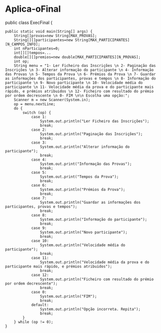 # Aplica-oFinal

public class ExecFinal {
    
    public static void main(String[] args) {
        String[]provas=new String[MAX_PROVAS];
        String[][]participantes=new String[MAX_PARTICIPANTES][N_CAMPOS_INFO];
        int nParticipantes=0;
        int[][]tempos=...
        double[][]premios=new double[MAX_PARTICIPANTES][N_PROVAS];
        int op;
        String menu = "1- Ler Ficheiro das Inscrições \n 2- Paginação das Inscrições \n 3- Alterar informação do participante \n 4- Informação das Provas \n 5- Tempos da Prova \n 6- Prémios da Prova \n 7- Guardar as informações dos participantes, provas e tempos \n 8- Informação do participante \n 9- Novo participante \n 10- Velocidade média do participante \n 11- Velocidade média da prova e do participante mais rápido, e prémios atribuidos \n 12- Ficheiro com resultado do prémio por ordem decrescente \n 0- FIM \n\n Escolha uma opção:";
        Scanner m = new Scanner(System.in);
        op = menu.nextLine;
        do {
            switch (op) {
                case 1:
                    System.out.println("Ler Ficheiro das Inscrições");
                    break;
                case 2:
                    System.out.println("Paginação das Inscrições");
                    break;
                case 3:
                    System.out.println("Alterar informação do participante");
                    break;
                case 4:
                    System.out.print("Informação das Provas");
                    break;
                case 5:
                    System.out.print("Tempos da Prova");
                    break;
                case 6:
                    System.out.println("Prémios da Prova");
                    break;
                case 7:
                    System.out.println("Guardar as informações dos participantes, provas e tempos");
                    break;
                case 8:
                    System.out.println("Informação do participante");
                    break;
                case 9:
                    System.out.println("Novo participante");
                    break;
                case 10:
                    System.out.println("Velocidade média do participante");
                    break;
                case 11:
                    System.out.println("Velocidade média da prova e do participante mais rápido, e prémios atribuidos");
                    break;
                case 12:
                    System.out.println("Ficheiro com resultado do prémio por ordem decrescente");
                    break;
                case 0:
                    System.out.println("FIM");
                    break;
                default:
                    System.out.println("Opção incorreta. Repita");
                    break;
            }
        } while (op != 0);
    }

   
